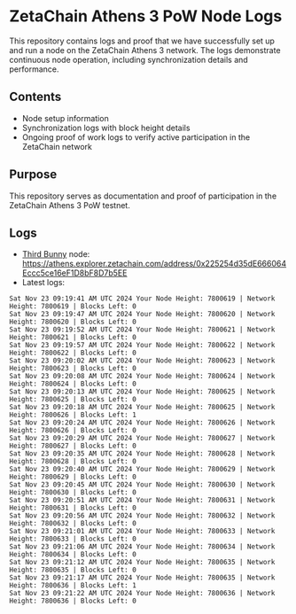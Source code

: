 # ZetaChain Athens 3 PoW Node Logs
This repository contains logs and proof that we have successfully set up and run a node on the ZetaChain Athens 3 network. The logs demonstrate continuous node operation, including synchronization details and performance.

## Contents
- Node setup information
- Synchronization logs with block height details
- Ongoing proof of work logs to verify active participation in the ZetaChain network

## Purpose
This repository serves as documentation and proof of participation in the ZetaChain Athens 3 PoW testnet.

## Logs

- [Third Bunny](https://thirdbunny.xyz/) node: https://athens.explorer.zetachain.com/address/0x225254d35dE666064Eccc5ce16eF1D8bF8D7b5EE
- Latest logs:
```
Sat Nov 23 09:19:41 AM UTC 2024 Your Node Height: 7800619 | Network Height: 7800619 | Blocks Left: 0
Sat Nov 23 09:19:47 AM UTC 2024 Your Node Height: 7800620 | Network Height: 7800620 | Blocks Left: 0
Sat Nov 23 09:19:52 AM UTC 2024 Your Node Height: 7800621 | Network Height: 7800621 | Blocks Left: 0
Sat Nov 23 09:19:57 AM UTC 2024 Your Node Height: 7800622 | Network Height: 7800622 | Blocks Left: 0
Sat Nov 23 09:20:02 AM UTC 2024 Your Node Height: 7800623 | Network Height: 7800623 | Blocks Left: 0
Sat Nov 23 09:20:08 AM UTC 2024 Your Node Height: 7800624 | Network Height: 7800624 | Blocks Left: 0
Sat Nov 23 09:20:13 AM UTC 2024 Your Node Height: 7800625 | Network Height: 7800625 | Blocks Left: 0
Sat Nov 23 09:20:18 AM UTC 2024 Your Node Height: 7800625 | Network Height: 7800626 | Blocks Left: 1
Sat Nov 23 09:20:24 AM UTC 2024 Your Node Height: 7800626 | Network Height: 7800626 | Blocks Left: 0
Sat Nov 23 09:20:29 AM UTC 2024 Your Node Height: 7800627 | Network Height: 7800627 | Blocks Left: 0
Sat Nov 23 09:20:35 AM UTC 2024 Your Node Height: 7800628 | Network Height: 7800628 | Blocks Left: 0
Sat Nov 23 09:20:40 AM UTC 2024 Your Node Height: 7800629 | Network Height: 7800629 | Blocks Left: 0
Sat Nov 23 09:20:45 AM UTC 2024 Your Node Height: 7800630 | Network Height: 7800630 | Blocks Left: 0
Sat Nov 23 09:20:51 AM UTC 2024 Your Node Height: 7800631 | Network Height: 7800631 | Blocks Left: 0
Sat Nov 23 09:20:56 AM UTC 2024 Your Node Height: 7800632 | Network Height: 7800632 | Blocks Left: 0
Sat Nov 23 09:21:01 AM UTC 2024 Your Node Height: 7800633 | Network Height: 7800633 | Blocks Left: 0
Sat Nov 23 09:21:06 AM UTC 2024 Your Node Height: 7800634 | Network Height: 7800634 | Blocks Left: 0
Sat Nov 23 09:21:12 AM UTC 2024 Your Node Height: 7800635 | Network Height: 7800635 | Blocks Left: 0
Sat Nov 23 09:21:17 AM UTC 2024 Your Node Height: 7800635 | Network Height: 7800636 | Blocks Left: 1
Sat Nov 23 09:21:22 AM UTC 2024 Your Node Height: 7800636 | Network Height: 7800636 | Blocks Left: 0
```
